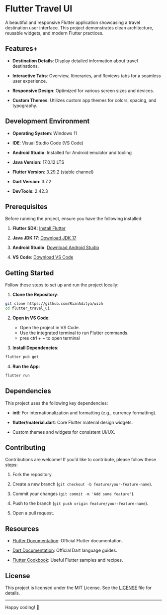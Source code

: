 
# Flutter Travel UI

A beautiful and responsive Flutter application showcasing a travel destination user interface. This project demonstrates clean architecture, reusable widgets, and modern Flutter practices.

## Features+

- **Destination Details**: Display detailed information about travel destinations.

- **Interactive Tabs**: Overview, Itineraries, and Reviews tabs for a seamless user experience.

- **Responsive Design**: Optimized for various screen sizes and devices.

- **Custom Themes**: Utilizes custom app themes for colors, spacing, and typography.

## Development Environment

- **Operating System**: Windows 11

- **IDE**: Visual Studio Code (VS Code)

- **Android Studio**: Installed for Android emulator and tooling

- **Java Version**: 17.0.12 LTS

- **Flutter Version**: 3.29.2 (stable channel)

- **Dart Version**: 3.7.2

- **DevTools**: 2.42.3

## Prerequisites

Before running the project, ensure you have the following installed:

1. **Flutter SDK**: [Install Flutter](https://flutter.dev/docs/get-started/install)

2. **Java JDK 17**: [Download JDK 17](https://www.oracle.com/java/technologies/javase/jdk17-archive-downloads.html)

3. **Android Studio**: [Download Android Studio](https://developer.android.com/studio)

4. **VS Code**: [Download VS Code](https://code.visualstudio.com/)

## Getting Started

Follow these steps to set up and run the project locally:

1. **Clone the Repository**:

```bash
git clone https://github.com/RianAditya/wizh
cd flutter_travel_ui
```

2. **Open in VS Code**:

    - Open the project in VS Code.
    - Use the integrated terminal to run Flutter commands.
    - pres ctrl + ~ to open terminal

3. **Install Dependencies**:

```bash
flutter pub get
```

4. **Run the App**:

```bash
flutter run
```

## Dependencies

This project uses the following key dependencies:

- **intl**: For internationalization and formatting (e.g., currency formatting).

- **flutter/material.dart**: Core Flutter material design widgets.

- Custom themes and widgets for consistent UI/UX.

## Contributing

Contributions are welcome! If you'd like to contribute, please follow these steps:

1. Fork the repository.

2. Create a new branch (`git checkout -b feature/your-feature-name`).

3. Commit your changes (`git commit -m 'Add some feature'`).

4. Push to the branch (`git push origin feature/your-feature-name`).

5. Open a pull request.

## Resources

- [Flutter Documentation](https://flutter.dev/docs): Official Flutter documentation.

- [Dart Documentation](https://dart.dev/guides): Official Dart language guides.

- [Flutter Cookbook](https://flutter.dev/docs/cookbook): Useful Flutter samples and recipes.

## License

This project is licensed under the MIT License. See the  [LICENSE](https://github.com/RianAditya/wizh/blob/main/LICENSE)  file for details.

----------

Happy coding! 🚀
